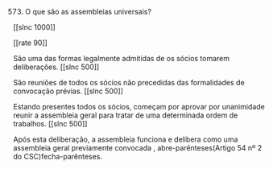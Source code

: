 573.  O que são as assembleias universais?

[[slnc 1000]]

[[rate 90]]

São uma  das formas  legalmente  admitidas  de os sócios tomarem  deliberações.
[[slnc 500]]

São reuniões de todos os sócios  não  precedidas  das  formalidades  de convocação  prévias.
[[slnc 500]]

Estando presentes  todos  os sócios,  começam  por  aprovar  por  unanimidade  reunir  a  assembleia  geral para  tratar  de  uma  determinada  ordem  de  trabalhos.
[[slnc 500]]

Após  esta  deliberação,  a  assembleia funciona  e  delibera  como  uma  assembleia  geral  previamente  convocada  , abre-parênteses(Artigo  54  nº  2  do CSC)fecha-parênteses.
